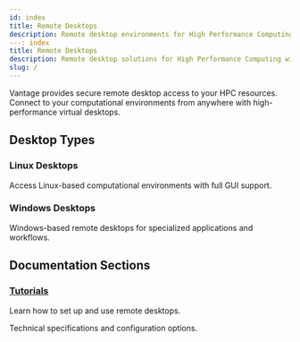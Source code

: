 ```yaml
---
id: index
title: Remote Desktops
description: Remote desktop environments for High Performance Computing with Vantage
---: index
title: Remote Desktops
description: Remote desktop solutions for High Performance Computing with Vantage
slug: /
---
```


Vantage provides secure remote desktop access to your HPC resources. Connect to your computational environments from anywhere with high-performance virtual desktops.

## Desktop Types

### Linux Desktops

Access Linux-based computational environments with full GUI support.

### Windows Desktops

Windows-based remote desktops for specialized applications and workflows.

## Documentation Sections

### [Tutorials](/platform/remote-desktops/tutorials/)

Learn how to set up and use remote desktops.


Technical specifications and configuration options.

